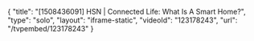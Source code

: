 {
    "title": "[1508436091] HSN | Connected Life: What Is A Smart Home?",
    "type": "solo",
    "layout": "iframe-static",
    "videoId": "123178243",
    "url": "\/tvpembed\/123178243"
}